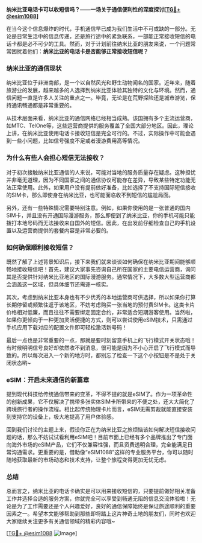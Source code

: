 **纳米比亚电话卡可以收短信吗？——一场关于通信便利性的深度探讨[[TG💪+ @esim1088](https://t.me/s/esim1088)]**

在当今这个信息爆炸的时代，手机通信早已成为我们生活中不可或缺的一部分。无论是日常生活中的信息传递，还是旅行途中的紧急联系，一部能正常接收短信的电话卡都是必不可少的工具。然而，对于计划前往纳米比亚的朋友来说，一个问题常常困扰着他们：**纳米比亚的电话卡是否能够正常接收短信呢？**

### 纳米比亚的通信现状

纳米比亚位于非洲南部，是一个以自然风光和野生动物闻名的国家。近年来，随着旅游业的发展，越来越多的人选择到纳米比亚体验其独特的文化与环境。然而，通信问题一直是许多人关注的重点之一。毕竟，无论是在荒野探险还是城市游览，保持通讯畅通都是非常重要的。

从技术层面来看，纳米比亚的通信网络已经相当成熟。该国拥有多个主流运营商，如MTC、TelOne等，这些运营商提供的服务覆盖了全国大部分地区。因此，理论上讲，在纳米比亚使用电话卡接收短信是完全可行的。不过，实际操作中可能会遇到一些小问题，比如信号强度不足或者漫游费用高等情况。

### 为什么有些人会担心短信无法接收？

对于初次接触纳米比亚通信的人来说，可能对当地的服务质量存在疑虑。这种担忧并非毫无道理，因为不同国家之间的通信协议可能存在差异，导致某些特定功能无法正常使用。此外，如果用户没有提前做好准备，比如选择了不支持国际短信接收的SIM卡，那么即使身在纳米比亚，也可能面临收不到短信的尴尬局面。

另外，还有一些特殊情况需要特别注意。例如，如果你使用的是一张普通的国内SIM卡，并且没有开通国际漫游服务，那么即便到了纳米比亚，你的手机可能只能拨打本地号码而无法接收来自国外的短信。因此，在出发前仔细检查自己的手机设置以及运营商提供的套餐内容是非常必要的。

### 如何确保顺利接收短信？

既然了解了上述背景知识后，接下来我们就来谈谈如何确保在纳米比亚期间能够顺畅地接收短信吧！首先，建议大家事先咨询自己所在国家的主要电信运营商，询问其是否提供针对纳米比亚地区的国际漫游服务。通常情况下，大多数大型运营商都会涵盖这一区域，但具体细节还需逐一核实。

其次，考虑到纳米比亚本身也有不少优秀的本地运营商可供选择，所以如果你打算长期停留或频繁往返于该地区，不妨考虑购买一张当地的预付费SIM卡。这类卡片价格相对低廉，而且往往不需要绑定固定合约，非常适合短期游客使用。当然啦，如果你更倾向于一种更加灵活便捷的方式，则可以尝试使用eSIM技术，只需通过手机应用下载对应的配置文件即可轻松激活新号码！

最后一点也是非常重要的一点，那就是要时刻留意手机上的飞行模式开关状态哦！有时候明明信号良好却依然收不到消息，很可能是因为不小心开启了飞行模式而导致的。所以每次进入一个新的地方时，都别忘了检查一下这个小按钮是不是处于关闭状态哟~

### eSIM：开启未来通信的新篇章

提到现代科技给传统通信带来的变革，不得不提的就是eSIM了。作为一项革命性的创新成果，它不仅解决了携带多张实体SIM卡所带来的不便之处，还大大简化了跨境旅行者的操作流程。相比起传统物理卡片而言，eSIM无需剪裁就能直接安装到支持它的设备上，极大地提高了用户体验感。

回到我们讨论的主题上来，假设你正在为纳米比亚之旅烦恼该如何解决短信接收问题的话，那么不妨试试看利用eSIM吧！目前市面上已经有多个品牌推出了专门面向海外市场的eSIM产品，它们不仅兼容性强，而且资费透明合理，完全能满足日常沟通需求。更重要的是，借助像“eSIM1088”这样的专业服务平台，你可以随时随地获取最新的市场动态和技术支持，让整个旅程变得更加无忧无虑。

### 总结

总而言之，纳米比亚的电话卡确实是可以用来接收短信的，只要提前做好相关准备工作并选择合适的服务方案，你就完全可以享受到畅通无阻的信息交流体验啦！无论是为了工作需要还是个人兴趣爱好，良好的通信保障始终是保证旅途顺利的重要因素之一。希望本文能够帮助到那些即将踏上这片神奇土地的朋友们，同时也欢迎大家继续关注更多有关通信领域的精彩内容哦~

[[TG💪+ @esim1088](https://t.me/s/esim1088) ![Image](https://i.postimg.cc/4NQfJmqS/Snipaste-2025-05-13-00-14-12.png)]
